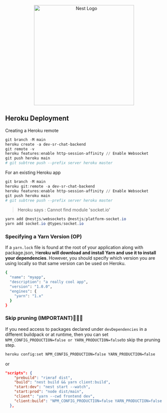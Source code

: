 <p align="center">
  <a href="http://nestjs.com/" target="blank"><img src="https://nestjs.com/img/logo_text.svg" width="320" alt="Nest Logo" /></a>
</p>

[circleci-image]: https://img.shields.io/circleci/build/github/nestjs/nest/master?token=abc123def456
[circleci-url]: https://circleci.com/gh/nestjs/nest

## Heroku Deployment

Creating a Heroku remote
```powershell
git branch -M main
heroku create -a dev-sr-chat-backend
git remote -v
heroku features:enable http-session-affinity // Enable Websocket
git push heroku main
# git subtree push --prefix server heroku master
```
For an existing Heroku app

```powershell
git branch -M main
heroku git:remote -a dev-sr-chat-backend
heroku features:enable http-session-affinity // Enable Websocket
git push heroku main
# git subtree push --prefix server heroku master
```

> Heroku says : Cannot find module 'socket.io'

```powershell
yarn add @nestjs/websockets @nestjs/platform-socket.io
yarn add socket.io @types/socket.io
```


### Specifying a Yarn Version (OP)

If a `yarn.lock` file is found at the root of your application along with package.json, H**eroku will download and install Yarn and use it to install your dependencies**. However, you should specify which version you are using locally so that same version can be used on Heroku.


```bash
{
  "name": "myapp",
  "description": "a really cool app",
  "version": "1.0.0",
  "engines": {
    "yarn": "1.x"
  }
}
```

### Skip pruning (IMPORTANT)🚀🚀🚀

If you need access to packages declared under `devDependencies` in a different buildpack or at runtime, then you can set `NPM_CONFIG_PRODUCTION=false or YARN_PRODUCTION=false`to skip the pruning step.

```bash
heroku config:set NPM_CONFIG_PRODUCTION=false YARN_PRODUCTION=false
```
or

```json
"scripts": {
    "prebuild": "rimraf dist",
    "build": "nest build && yarn client:build",
    "start:dev": "nest start --watch",
    "start:prod": "node dist/main",
    "client": "yarn --cwd frontend dev",
    "client:build": "NPM_CONFIG_PRODUCTION=false YARN_PRODUCTION=false yarn --cwd frontend install && yarn --cwd frontend build"
  },
```


